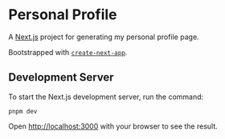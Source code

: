 # Personal Profile

A [Next.js](https://nextjs.org/) project for generating my personal profile page.

Bootstrapped with [`create-next-app`](https://github.com/vercel/next.js/tree/canary/packages/create-next-app).

## Development Server

To start the Next.js development server, run the command:

```shell
pnpm dev
```

Open [http://localhost:3000](http://localhost:3000) with your browser to see the result.

